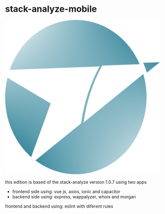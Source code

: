 # stack-analyze-mobile

![logo stack-analyze gui edition!](public/assets/icon/icon.png "stack-analyze gui edition")

this edition is based of the stack-analyze version 1.0.7 using two apps

- frontend side using: vue js, axios, ionic and capacitor
- backend side using: express, wappalyzer, whois and morgan

frontend and backend using: eslint with diferent rules 
